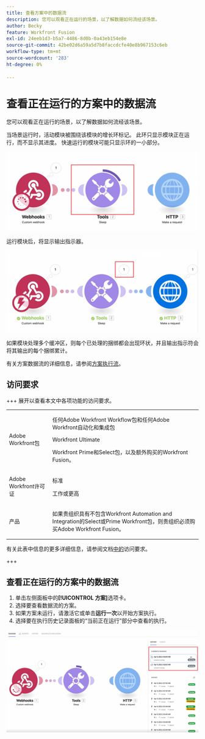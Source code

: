 ```yaml
---
title: 查看方案中的数据流
description: 您可以观看正在运行的场景，以了解数据如何流经该场景。
author: Becky
feature: Workfront Fusion
exl-id: 24eeb1d3-b5a7-4486-8d0b-0a43eb154e8e
source-git-commit: 42be02d6a59a5d7b8faccdcfe40e8b967153c6eb
workflow-type: tm+mt
source-wordcount: '283'
ht-degree: 0%

---
```


# 查看正在运行的方案中的数据流

您可以观看正在运行的场景，以了解数据如何流经该场景。

当场景运行时，活动模块被围绕该模块的增长环标记。 此环只显示模块正在运行，而不显示其进度。 快速运行的模块可能只显示环的一小部分。

![在模块周围振铃](assets/ring-around-module.png)

运行模块后，将显示输出指示器。

![输出指示器](assets/data-flow-output.png)

如果模块处理多个缓冲区，则每个已处理的捆绑都会出现环状，并且输出指示符会将其输出的每个捆绑累计。

有关方案数据流的详细信息，请参阅[方案执行流](/help/workfront-fusion/references/scenarios/scenario-execution-flow.md)。

## 访问要求

+++ 展开以查看本文中各项功能的访问要求。

<table style="table-layout:auto">
 <col> 
 <col> 
 <tbody> 
  <tr> 
   <td role="rowheader">Adobe Workfront包</td> 
   <td> <p>任何Adobe Workfront Workflow包和任何Adobe Workfront自动化和集成包</p><p>Workfront Ultimate</p><p>Workfront Prime和Select包，以及额外购买的Workfront Fusion。</p> </td> 
  </tr> 
  <tr data-mc-conditions=""> 
   <td role="rowheader">Adobe Workfront许可证</td> 
   <td> <p>标准</p><p>工作或更高</p> </td> 
  </tr> 
  <tr> 
   <td role="rowheader">产品</td> 
   <td>
   <p>如果贵组织具有不包含Workfront Automation and Integration的Select或Prime Workfront包，则贵组织必须购买Adobe Workfront Fusion。</li></ul>
   </td> 
  </tr>
 </tbody> 
</table>

有关此表中信息的更多详细信息，请参阅文档[中的](/help/workfront-fusion/references/licenses-and-roles/access-level-requirements-in-documentation.md)访问要求。

+++

## 查看正在运行的方案中的数据流

1. 单击左侧面板中的&#x200B;**[!UICONTROL 方案]**&#x200B;选项卡。
1. 选择要查看数据流的方案。
1. 如果方案未运行，请激活它或单击&#x200B;**运行一次**&#x200B;以开始方案执行。
1. 选择要在执行历史记录面板的“当前正在运行”部分中查看的执行。

![当前正在运行](assets/currently-running.png)
